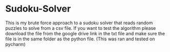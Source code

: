# Sudoku-Solver
This is my brute force approach to a sudoku solver that reads random puzzles to solve from a csv file. If you want to test the algorithm please download the file from the google drive link in the txt file and make sure the file is in the same folder as the python file. (This was ran and tested on pycharm)
